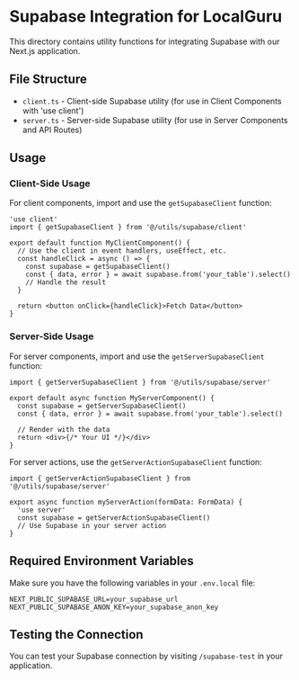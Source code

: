 # Supabase Integration for LocalGuru

This directory contains utility functions for integrating Supabase with our Next.js application.

## File Structure

- `client.ts` - Client-side Supabase utility (for use in Client Components with 'use client')
- `server.ts` - Server-side Supabase utility (for use in Server Components and API Routes)

## Usage

### Client-Side Usage

For client components, import and use the `getSupabaseClient` function:

```tsx
'use client'
import { getSupabaseClient } from '@/utils/supabase/client'

export default function MyClientComponent() {
  // Use the client in event handlers, useEffect, etc.
  const handleClick = async () => {
    const supabase = getSupabaseClient()
    const { data, error } = await supabase.from('your_table').select()
    // Handle the result
  }
  
  return <button onClick={handleClick}>Fetch Data</button>
}
```

### Server-Side Usage

For server components, import and use the `getServerSupabaseClient` function:

```tsx
import { getServerSupabaseClient } from '@/utils/supabase/server'

export default async function MyServerComponent() {
  const supabase = getServerSupabaseClient()
  const { data, error } = await supabase.from('your_table').select()
  
  // Render with the data
  return <div>{/* Your UI */}</div>
}
```

For server actions, use the `getServerActionSupabaseClient` function:

```tsx
import { getServerActionSupabaseClient } from '@/utils/supabase/server'

export async function myServerAction(formData: FormData) {
  'use server'
  const supabase = getServerActionSupabaseClient()
  // Use Supabase in your server action
}
```

## Required Environment Variables

Make sure you have the following variables in your `.env.local` file:

```
NEXT_PUBLIC_SUPABASE_URL=your_supabase_url
NEXT_PUBLIC_SUPABASE_ANON_KEY=your_supabase_anon_key
```

## Testing the Connection

You can test your Supabase connection by visiting `/supabase-test` in your application. 